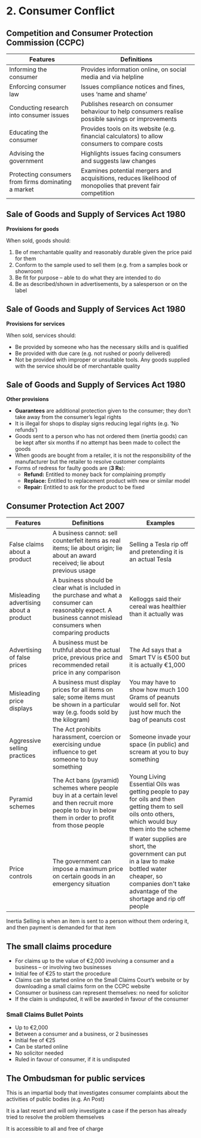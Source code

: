 # 2. Consumer Conflict

## Competition and Consumer Protection Commission (CCPC)

| Features                                            | Definitions                                                                                                 |
|-----------------------------------------------------|-------------------------------------------------------------------------------------------------------------|
| Informing the consumer                              | Provides information online, on social media and via helpline                                               |
| Enforcing consumer law                              | Issues compliance notices and fines, uses ‘name and shame’                                                  |
| Conducting research into consumer issues            | Publishes research on consumer behaviour to help consumers realise possible savings or improvements         |
| Educating the consumer                              | Provides tools on its website (e.g. financial calculators) to allow consumers to compare costs              |
| Advising the government                             | Highlights issues facing consumers and suggests law changes                                                 |
| Protecting consumers from firms dominating a market | Examines potential mergers and acquisitions, reduces likelihood of monopolies that prevent fair competition |

## Sale of Goods and Supply of Services Act 1980

**Provisions for goods**

When sold, goods should:

1. Be of merchantable quality and reasonably durable given the price paid for them
2. Conform to the sample used to sell them (e.g. from a samples book or showroom)
3. Be fit for purpose – able to do what they are intended to do
4. Be as described/shown in advertisements, by a salesperson or on the label

## Sale of Goods and Supply of Services Act 1980

**Provisions for services**

When sold, services should:

- Be provided by someone who has the necessary skills and is qualified
- Be provided with due care (e.g. not rushed or poorly delivered)
- Not be provided with improper or unsuitable tools. Any goods supplied with the service should be of merchantable quality

## Sale of Goods and Supply of Services Act 1980

**Other provisions**

- **Guarantees** are additional protection given to the consumer; they don’t take away from the consumer’s legal rights
- It is illegal for shops to display signs reducing legal rights (e.g. ‘No refunds’)
- Goods sent to a person who has not ordered them (inertia goods) can be kept after six months if no attempt has been made to collect the goods
- When goods are bought from a retailer, it is not the responsibility of the manufacturer but the retailer to resolve customer complaints
- Forms of redress for faulty goods are (**3 Rs**):
    - **Refund:** Entitled to money back for complaining promptly
    - **Replace:** Entitled to replacement product with new or similar model
    - **Repair:** Entitled to ask for the product to be fixed

## Consumer Protection Act 2007

| Features                               | Definitions                                                                                                                                                        | Examples                                                                                                                                                         |
|----------------------------------------|--------------------------------------------------------------------------------------------------------------------------------------------------------------------|------------------------------------------------------------------------------------------------------------------------------------------------------------------|
| False claims about a product           | A business cannot: sell counterfeit items as real items; lie about origin; lie about an award received; lie about previous usage                                   | Selling a Tesla rip off and pretending it is an actual Tesla                                                                                                     |
| Misleading advertising about a product | A business should be clear what is included in the purchase and what a consumer can reasonably expect. A business cannot mislead consumers when comparing products | Kelloggs said their cereal was healthier than it actually was                                                                                                    |
| Advertising of false prices            | A business must be truthful about the actual price, previous price and recommended retail price in any comparison                                                  | The Ad says that a Smart TV is €500 but it is actually €1,000                                                                                                    |
| Misleading price displays              | A business must display prices for all items on sale; some items must be shown in a particular way (e.g. foods sold by the kilogram)                               | You may have to show how much 100 Grams of peanuts would sell for. Not just how much the bag of peanuts cost                                                     |
| Aggressive selling practices           | The Act prohibits harassment, coercion or exercising undue influence to get someone to buy something                                                               | Someone invade your space (in public) and scream at you to buy something                                                                                         |
| Pyramid schemes                        | The Act bans (pyramid) schemes where people buy in at a certain level and then recruit more people to buy in below them in order to profit from those people       | Young Living Essential Oils was getting people to pay for oils and then getting them to sell oils onto others, which would buy them into the scheme              |
| Price controls                         | The government can impose a maximum price on certain goods in an emergency situation                                                                               | If water supplies are short, the government can put in a law to make bottled water cheaper, so companies don't take advantage of the shortage and rip off people |

Inertia Selling is when an item is sent to a person without them ordering it, and then payment is demanded for that item

## The small claims procedure

- For claims up to the value of €2,000 involving a consumer and a business – or involving two businesses
- Initial fee of €25 to start the procedure
- Claims can be started online on the Small Claims Court’s website or by downloading a small claims form on the CCPC website
- Consumer or business can represent themselves: no need for solicitor
- If the claim is undisputed, it will be awarded in favour of the consumer

### **Small Claims Bullet Points**

- Up to €2,000
- Between a consumer and a business, or 2 businesses
- Initial fee of €25
- Can be started online
- No solicitor needed
- Ruled in favour of consumer, if it is undisputed

## The Ombudsman for public services

This is an impartial body that investigates consumer complaints about the activities of public bodies (e.g. An Post)

It is a last resort and will only investigate a case if the person has already tried to resolve the problem themselves

It is accessible to all and free of charge